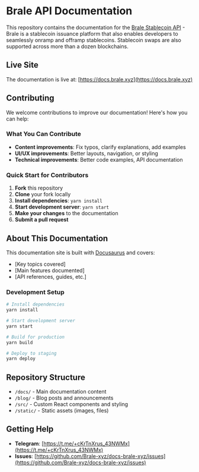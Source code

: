 # Brale API Documentation

This repository contains the documentation for the [Brale Stablecoin API](https://brale.xyz/developers) - Brale is a stablecoin issuance platform that also enables developers to seamlessly onramp and offramp stablecoins. Stablecoin swaps are also supported across more than a dozen blockchains.

## Live Site

The documentation is live at: [https://docs.brale.xyz](https://docs.brale.xyz)

## Contributing

We welcome contributions to improve our documentation! Here's how you can help:

### What You Can Contribute

- **Content improvements**: Fix typos, clarify explanations, add examples
- **UI/UX improvements**: Better layouts, navigation, or styling
- **Technical improvements**: Better code examples, API documentation

### Quick Start for Contributors

1. **Fork** this repository
2. **Clone** your fork locally
3. **Install dependencies**: `yarn install`
4. **Start development server**: `yarn start`
5. **Make your changes** to the documentation
6. **Submit a pull request**

## About This Documentation

This documentation site is built with [Docusaurus](https://docusaurus.io/) and covers:
- [Key topics covered]
- [Main features documented]
- [API references, guides, etc.]

### Development Setup

```bash
# Install dependencies
yarn install

# Start development server
yarn start

# Build for production
yarn build

# Deploy to staging
yarn deploy
```

## Repository Structure

- `/docs/` - Main documentation content
- `/blog/` - Blog posts and announcements
- `/src/` - Custom React components and styling
- `/static/` - Static assets (images, files)

## Getting Help

- **Telegram**: [https://t.me/+cKrTnXrus_43NWMx](https://t.me/+cKrTnXrus_43NWMx)
- **Issues**: [https://github.com/Brale-xyz/docs-brale-xyz/issues](https://github.com/Brale-xyz/docs-brale-xyz/issues)
